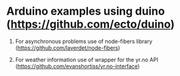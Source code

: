 # Arduino examples using duino (https://github.com/ecto/duino)

1. For asynchronous problems use of node-fibers library (https://github.com/laverdet/node-fibers)

2. For weather information use of wrapper for the yr.no API (https://github.com/evanshortiss/yr.no-interface) 